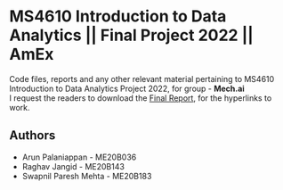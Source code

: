 # MS4610 Introduction to Data Analytics || Final Project 2022 || AmEx

Code files, reports and any other relevant material pertaining to MS4610 Introduction to Data Analytics Project 2022, for group - **Mech.ai**  
I request the readers to download the [Final Report](https://github.com/ArunPalaniappan/IDA_mech.ai/blob/main/MS4610_mech_ai_final_report.pdf), for the hyperlinks to work.

## Authors  
- Arun Palaniappan - ME20B036   
- Raghav Jangid - ME20B143  
- Swapnil Paresh Mehta - ME20B183  
